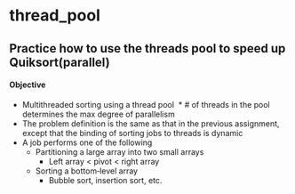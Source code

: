 # thread_pool

## Practice how to use the threads pool to speed up Quiksort(parallel)
#### Objective
* Multithreaded sorting using a thread pool
  * \# of threads in the pool determines the max degree of parallelism
* The problem definition is the same as that in the
  previous assignment, except that the binding of
  sorting jobs to threads is dynamic
* A job performs one of the following
  * Partitioning a large array into two small arrays
    * Left array < pivot < right array
  * Sorting a bottom‐level array
    * Bubble sort, insertion sort, etc.
    

